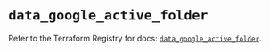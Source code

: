 # `data_google_active_folder`

Refer to the Terraform Registry for docs: [`data_google_active_folder`](https://registry.terraform.io/providers/hashicorp/google/5.37.0/docs/data-sources/active_folder).
